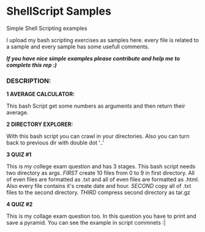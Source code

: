# ShellScript Samples

Simple Shell Scripting examples

I upload my bash scripting exercises as samples here. every file is related to a sample and every sample has some usefull comments.

***If you have nice simple examples please contribute and help me to complete this rep :)***

### DESCRIPTION:

**1 AVERAGE CALCULATOR:**

This bash Script get some numbers as arguments and then return their average.


**2 DIRECTORY EXPLORER:**

With this bash script you can crawl in your directories. Also you can turn back to previous dir with double dot '..'


**3 QUIZ #1**

This is my college exam question and has 3 stages. This bash script needs two directory as args. 
*FIRST* create 10 files from 0 to 9 in first directory. All of even files are formatted as .txt and all of even files are formatted as .html. Also every file contains it's create date and hour. 
*SECOND* copy all of .txt files to the second directory. 
*THIRD* compress second directory as tar.gz

**4 QUIZ #2**

This is my collage exam question too. In this question you have to print and save a pyramid. You can see the example in script commnets :|
